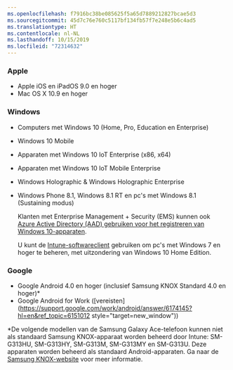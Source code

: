 ```yaml
---
ms.openlocfilehash: f7916bc38be085625f5a65d7889212827bcae5d3
ms.sourcegitcommit: 45d7c76e760c5117bf134fb57f7e248e5b6c4ad5
ms.translationtype: HT
ms.contentlocale: nl-NL
ms.lasthandoff: 10/15/2019
ms.locfileid: "72314632"
---
```

### <a name="apple"></a>Apple
- Apple iOS en iPadOS 9.0 en hoger
- Mac OS X 10.9 en hoger

### <a name="windows"></a>Windows
- Computers met Windows 10 (Home, Pro, Education en Enterprise)
- Windows 10 Mobile
- Apparaten met Windows 10 IoT Enterprise (x86, x64)
- Apparaten met Windows 10 IoT Mobile Enterprise
- Windows Holographic &amp; Windows Holographic Enterprise
- Windows Phone 8.1, Windows 8.1 RT en pc's met Windows 8.1 (Sustaining modus)

  Klanten met Enterprise Management + Security (EMS) kunnen ook [Azure Active Directory (AAD) gebruiken voor het registreren van Windows 10-apparaten](/intune/enrollment/windows-enroll#enable-windows-10-automatic-enrollment).

  U kunt de [Intune-softwareclient](/intune-classic/deploy-use/manage-windows-pcs-with-microsoft-intune) gebruiken om pc's met Windows 7 en hoger te beheren, met uitzondering van Windows 10 Home Edition.

### <a name="google"></a>Google
- Google Android 4.0 en hoger (inclusief Samsung KNOX Standard 4.0 en hoger)*
- Google Android for Work ([vereisten](https://support.google.com/work/android/answer/6174145?hl=en&ref_topic=6151012 style="target=new_window"))

*De volgende modellen van de Samsung Galaxy Ace-telefoon kunnen niet als standaard Samsung KNOX-apparaat worden beheerd door Intune: SM-G313HU, SM-G313HY, SM-G313M, SM-G313MY en SM-G313U. Deze apparaten worden beheerd als standaard Android-apparaten. Ga naar de [Samsung KNOX-website](https://www.samsungknox.com/en) voor meer informatie.